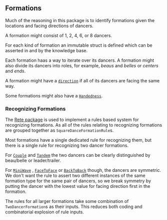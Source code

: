 ## Formations

Much of the reasoning in this package is to identify formations given
the locations and facing directions of dancers.

A formation might consist of 1, 2, 4, 6, or 8 dancers.

For each kind of formation an immutable struct is defined which can be
asserted in and by the knowledge base.

Each formation haas a way to iterate over its dancers.  A formation
might also divide its dancers into roles, for example, *beaus* and
*belles* or *centers* and *ends*.

A formation might have a [`direction`](@ref) if all of its dancers are
facing the same way.

Some formations might also have a [`Handedness`](@ref).


### Recognizing Formations

The [Rete package](https://github.com/MarkNahabedian/Rete.jl) is used
to implement a rules based system for recognizing formations.  As all
of the rules relating to recognizing formations are grouped together
as `SquareDanceFormationRule`s.

Most formations have a single dedicated rule for recognizing them, but
there is a single rule for recognizing two dancer formations.

For [`Couple`](@ref) and [`Tandem`](@ref) the two dancers can be
clearly distinguished by beau/belle or leader/trailer.

For [`MiniWave`](@ref) , [`FaceToFace`](@ref) or [`BackToBack`](@ref)
though, the dancers are symmetric.  We don't want the rule to assert
two different instances of the same formation type for the same pair
of dancers, so we break symmetry by putting the dancer with the lowest
value for facing direction first in the formation.

The rules for all larger formations take some combination of
`TwoDancerFormation`s as their inputs.  This reduces both coding and
combinatorial explosion of rule inputs.

